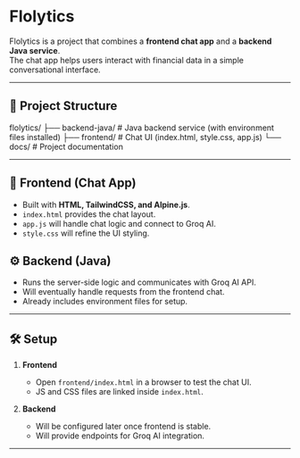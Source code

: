 # Flolytics

Flolytics is a project that combines a **frontend chat app** and a **backend Java service**.  
The chat app helps users interact with financial data in a simple conversational interface.

---

## 📂 Project Structure

flolytics/
├── backend-java/ # Java backend service (with environment files installed)
├── frontend/ # Chat UI (index.html, style.css, app.js)
└── docs/ # Project documentation

---

## 🚀 Frontend (Chat App)

- Built with **HTML, TailwindCSS, and Alpine.js**.  
- `index.html` provides the chat layout.  
- `app.js` will handle chat logic and connect to Groq AI.  
- `style.css` will refine the UI styling.  

## ⚙️ Backend (Java)

- Runs the server-side logic and communicates with Groq AI API.  
- Will eventually handle requests from the frontend chat.  
- Already includes environment files for setup.  

---

## 🛠️ Setup

1. **Frontend**  
   - Open `frontend/index.html` in a browser to test the chat UI.  
   - JS and CSS files are linked inside `index.html`.  

2. **Backend**  
   - Will be configured later once frontend is stable.  
   - Will provide endpoints for Groq AI integration.  

---
